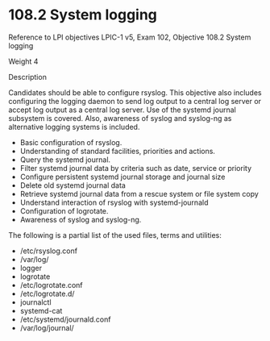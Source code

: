 
# 108.2 System logging
Reference to LPI objectives
LPIC-1 v5, Exam 102, Objective 108.2 System logging

Weight
4

Description

Candidates should be able to configure rsyslog. This objective also includes configuring the logging daemon to send log output to a central log server or accept log output as a central log server. Use of the systemd journal subsystem is covered. Also, awareness of syslog and syslog-ng as alternative logging systems is included.


* Basic configuration of rsyslog.
* Understanding of standard facilities, priorities and actions.
* Query the systemd journal.
* Filter systemd journal data by criteria such as date, service or priority
* Configure persistent systemd journal storage and journal size
* Delete old systemd journal data
* Retrieve systemd journal data from a rescue system or file system copy
* Understand interaction of rsyslog with systemd-journald
* Configuration of logrotate.
* Awareness of syslog and syslog-ng.

The following is a partial list of the used files, terms and utilities:

* /etc/rsyslog.conf
* /var/log/
* logger
* logrotate
* /etc/logrotate.conf
* /etc/logrotate.d/
* journalctl
* systemd-cat
* /etc/systemd/journald.conf
* /var/log/journal/
